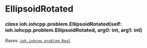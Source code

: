# EllipsoidRotated


### _class_ ioh.iohcpp.problem.EllipsoidRotated(self: ioh.iohcpp.problem.EllipsoidRotated, arg0: int, arg1: int)
Bases: [`ioh.iohcpp.problem.Real`](ioh.iohcpp.problem.Real.md#ioh.iohcpp.problem.Real)
